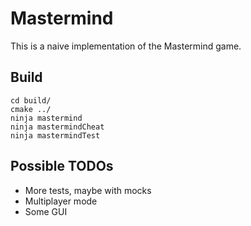 # Mastermind

This is a naive implementation of the Mastermind game.

## Build


```
cd build/
cmake ../
ninja mastermind
ninja mastermindCheat
ninja mastermindTest
```

## Possible TODOs
- More tests, maybe with mocks
- Multiplayer mode
- Some GUI